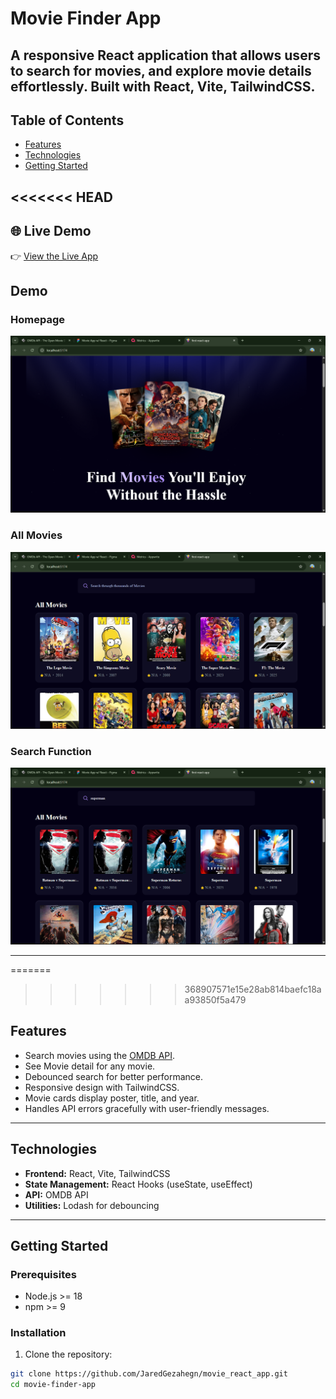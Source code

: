 # Movie Finder App

## A responsive React application that allows users to search for movies, and explore movie details effortlessly. Built with **React**, **Vite**, **TailwindCSS**.

## Table of Contents

 
- [Features](#features)
- [Technologies](#technologies)
- [Getting Started](#getting-started)

<<<<<<< HEAD
---
## 🌐 Live Demo
👉 [View the Live App](https://JaredGezahegn.github.io/movie_react_app)

## Demo

### Homepage
![Homepage](screenshots/home.png)

### All Movies
![All-Movies](screenshots/All-movie.png)

### Search Function
![Search](screenshots/searched-movie.png)


---
=======
 
>>>>>>> 368907571e15e28ab814baefc18aa93850f5a479

## Features

- Search movies using the [OMDB API](http://www.omdbapi.com/).
- See Movie detail for any movie.
- Debounced search for better performance.
- Responsive design with TailwindCSS.
- Movie cards display poster, title, and year.
- Handles API errors gracefully with user-friendly messages.

---

## Technologies

- **Frontend:** React, Vite, TailwindCSS
- **State Management:** React Hooks (useState, useEffect)
- **API:** OMDB API
- **Utilities:** Lodash for debouncing

---

## Getting Started

### Prerequisites

- Node.js >= 18
- npm >= 9

### Installation

1. Clone the repository:

```bash
git clone https://github.com/JaredGezahegn/movie_react_app.git
cd movie-finder-app
```

